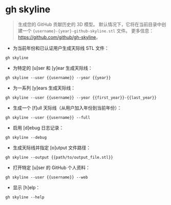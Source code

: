 # gh skyline

> 生成您的 GitHub 贡献历史的 3D 模型。
> 默认情况下，它将在当前目录中创建一个 `{username}-{year}-github-skyline.stl` 文件。
> 更多信息：<https://github.com/github/gh-skyline>。

- 为当前年份和已认证用户生成天际线 STL 文件：

`gh skyline`

- 为特定的 [u]ser 和 [y]ear 生成天际线：

`gh skyline --user {{username}} --year {{year}}`

- 为一系列 [y]ears 生成天际线：

`gh skyline --user {{username}} --year {{first_year}}-{{last_year}}`

- 生成一个 [f]ull 天际线（从用户加入年份到当前年份）：

`gh skyline --user {{username}} --full`

- 启用 [d]ebug 日志记录：

`gh skyline --debug`

- 生成天际线并指定 [o]utput 文件路径：

`gh skyline --output {{path/to/output_file.stl}}`

- 打开特定 [u]ser 的 GitHub 个人资料：

`gh skyline --user {{username}} --web`

- 显示 [h]elp：

`gh skyline --help`